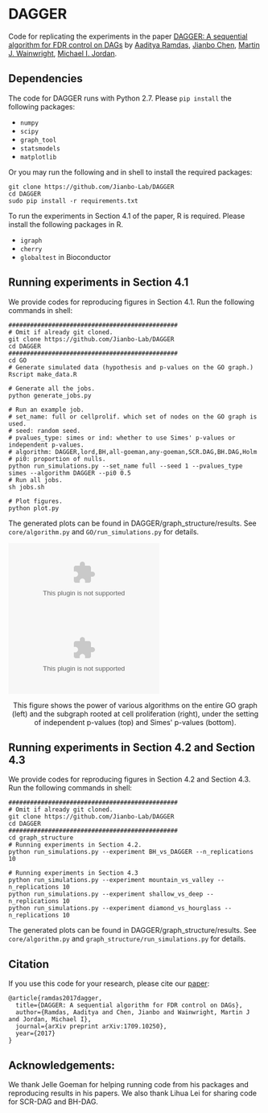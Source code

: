 # DAGGER

Code for replicating the experiments in the paper [DAGGER: A sequential algorithm for FDR control on DAGs](https://arxiv.org/pdf/1709.10250.pdf) by [Aaditya Ramdas](http://people.eecs.berkeley.edu/~aramdas/), [Jianbo Chen](http://www.jianbochen.me), [Martin J. Wainwright](https://people.eecs.berkeley.edu/~wainwrig/), [Michael I. Jordan](https://people.eecs.berkeley.edu/~jordan/). 

## Dependencies
The code for DAGGER runs with Python 2.7. Please `pip install` the following packages:
- `numpy`
- `scipy` 
- `graph_tool`
- `statsmodels`
- `matplotlib`

Or you may run the following and in shell to install the required packages:
```shell
git clone https://github.com/Jianbo-Lab/DAGGER
cd DAGGER
sudo pip install -r requirements.txt
```

To run the experiments in Section 4.1 of the paper, R is required. Please install the following packages in R. 
- `igraph`
- `cherry` 
- `globaltest` in Bioconductor

## Running experiments in Section 4.1
We provide codes for reproducing figures in Section 4.1. Run the following commands in shell:

```shell
###############################################
# Omit if already git cloned.
git clone https://github.com/Jianbo-Lab/DAGGER
cd DAGGER
############################################### 
cd GO
# Generate simulated data (hypothesis and p-values on the GO graph.)
Rscript make_data.R

# Generate all the jobs. 
python generate_jobs.py

# Run an example job.
# set_name: full or cellprolif. which set of nodes on the GO graph is used.
# seed: random seed.
# pvalues_type: simes or ind: whether to use Simes' p-values or independent p-values.
# algorithm: DAGGER,lord,BH,all-goeman,any-goeman,SCR.DAG,BH.DAG,Holm 
# pi0: proportion of nulls. 
python run_simulations.py --set_name full --seed 1 --pvalues_type simes --algorithm DAGGER --pi0 0.5 
# Run all jobs.
sh jobs.sh

# Plot figures.
python plot.py
```

The generated plots can be found in DAGGER/graph_structure/results. See `core/algorithm.py` and `GO/run_simulations.py` for details. 

![alt-text-1](https://raw.githubusercontent.com/Jianbo-Lab/DAGGER/master/graph_structure/results/figs/mountain-valley-power.eps) ![alt-text-2](https://github.com/Jianbo-Lab/DAGGER/blob/master/graph_structure/results/figs/mountain-valley-power.eps)
<center>This figure shows the power of various algorithms on the entire GO graph (left) and the subgraph rooted at cell proliferation (right), under the setting of independent p-values (top) and Simes' p-values (bottom). </center>

## Running experiments in Section 4.2 and Section 4.3
We provide codes for reproducing figures in Section 4.2 and Section 4.3. Run the following commands in shell:

```shell
###############################################
# Omit if already git cloned.
git clone https://github.com/Jianbo-Lab/DAGGER
cd DAGGER
############################################### 
cd graph_structure
# Running experiments in Section 4.2.
python run_simulations.py --experiment BH_vs_DAGGER --n_replications 10

# Running experiments in Section 4.3
python run_simulations.py --experiment mountain_vs_valley --n_replications 10
python run_simulations.py --experiment shallow_vs_deep --n_replications 10
python run_simulations.py --experiment diamond_vs_hourglass --n_replications 10
```

The generated plots can be found in DAGGER/graph_structure/results. See `core/algorithm.py` and `graph_structure/run_simulations.py` for details.

## Citation
If you use this code for your research, please cite our [paper](https://arxiv.org/pdf/1709.10250.pdf):
```
@article{ramdas2017dagger,
  title={DAGGER: A sequential algorithm for FDR control on DAGs},
  author={Ramdas, Aaditya and Chen, Jianbo and Wainwright, Martin J and Jordan, Michael I},
  journal={arXiv preprint arXiv:1709.10250},
  year={2017}
}
```

## Acknowledgements: 
We thank Jelle Goeman for helping running code from his packages and reproducing results in his papers. We also thank Lihua Lei for sharing code for SCR-DAG and BH-DAG.
